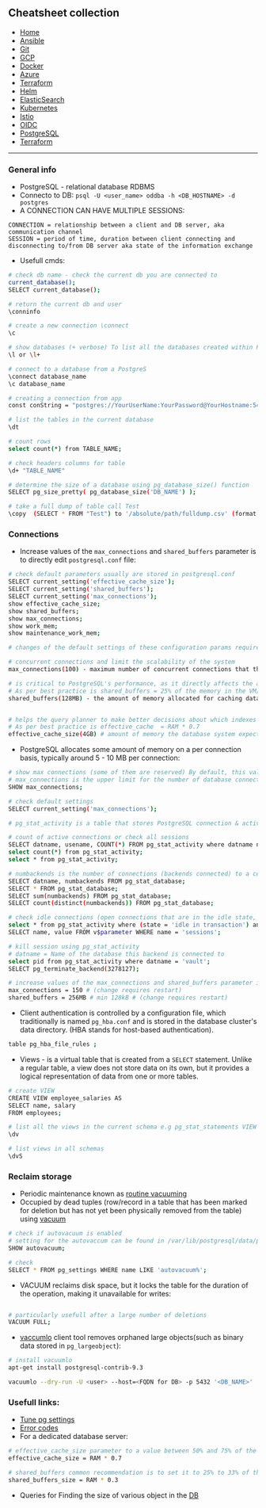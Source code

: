 ## Cheatsheet collection

* [Home](index.md)
* [Ansible](ansible.md)
* [Git](git.md)
* [GCP](gcp.md)
* [Docker](docker.md)
* [Azure](azure.md)
* [Terraform](terraform.md)
* [Helm](helm.md)
* [ElasticSearch](elastic.md)
* [Kubernetes](k8s.md)
* [Istio](istio.md)
* [OIDC](openID.md)
* <ins>[PostgreSQL](postgres.md)</ins>
* [Terraform](terraform.md)

---

### General info

* PostgreSQL - relational database RDBMS
* Connecto to DB: `psql -U <user_name> oddba -h <DB_HOSTNAME> -d postgres`
* A CONNECTION CAN HAVE MULTIPLE SESSIONS:
```
CONNECTION = relationship between a client and DB server, aka communication channel 
SESSION = period of time, duration between client connecting and disconnecting to/from DB server aka state of the information exchange
```
* Usefull cmds:

```bash
# check db name - check the current db you are connected to
current_database();
SELECT current_database();

# return the current db and user 
\conninfo

# create a new connection \connect
\c

# show databases (+ verbose) To list all the databases created within PostgreSQL Server.
\l or \l+

# connect to a database from a PostgreS 
\connect database_name
\c database_name

# creating a connection from app
const conString = "postgres://YourUserName:YourPassword@YourHostname:5432/YourDatabaseName";

# list the tables in the current database
\dt

# count rows
select count(*) from TABLE_NAME;

# check headers columns for table
\d+ "TABLE_NAME"

# determine the size of a database using pg_database_size() function
SELECT pg_size_pretty( pg_database_size('DB_NAME') );

# take a full dump of table call Test
\copy  (SELECT * FROM "Test") to '/absolute/path/fulldump.csv' (format csv, delimiter';')
```

### Connections

* Increase values of the `max_connections` and `shared_buffers` parameter is to directly edit `postgresql.conf` file:

```bash
# check default parameters usually are stored in postgresql.conf
SELECT current_setting('effective_cache_size');
SELECT current_setting('shared_buffers');
SELECT current_setting('max_connections');
show effective_cache_size;
show shared_buffers;
show max_connections;
show work_mem;
show maintenance_work_mem;

# changes of the default settings of these configuration params requires a restart

# concurrent connections and limit the scalability of the system
max_connections(100) - maximum number of concurrent connections that the database server can accept from clients

# is critical to PostgreSQL's performance, as it directly affects the amount of data that can be held in memory and reduces the need for disk I/O operations
# As per best practice is shared_buffers = 25% of the memory in the VM/server
shared_buffers(128MB) - the amount of memory allocated for caching data and indexes in shared memory


# helps the query planner to make better decisions about which indexes to use and how to optimize queries
# As per best practice is effective_cache  = RAM * 0.7
effective_cache_size(4GB) # amount of memory the database system expects to be available for disk caching by the operating system and other processes.
```

* PostgreSQL allocates some amount of memory on a per connection basis, typically around 5 - 10 MB per connection:

```bash
# show max connections (some of them are reserved) By default, this value is set to 100.
# max_connections is the upper limit for the number of database connections to all databases
SHOW max_connections;

# check default settings
SELECT current_setting('max_connections');

# pg_stat_activity is a table that stores PostgreSQL connection & activity stats. 

# count of active connections or check all sessions
SELECT datname, usename, COUNT(*) FROM pg_stat_activity where datname not in ('azuresu','postgres') and usename not in ('phiadmin') GROUP BY datname, usename ORDER BY COUNT(datname) DESC;
select count(*) from pg_stat_activity;
select * from pg_stat_activity;

# numbackends is the number of connections (backends connected) to a certain database
SELECT datname, numbackends FROM pg_stat_database;
SELECT * FROM pg_stat_database;
SELECT sum(numbackends) FROM pg_stat_database;
SELECT count(distinct(numbackends)) FROM pg_stat_database;

# check idle connections (open connections that are in the idle state, that also have an open transaction)
select * from pg_stat_activity where (state = 'idle in transaction') and xact_start is not null;
SELECT name, value FROM v$parameter WHERE name = 'sessions';

# kill session using pg_stat_activity
# datname = Name of the database this backend is connected to
select pid from pg_stat_activity where datname = 'vault'; 
SELECT pg_terminate_backend(3278127);

# increase values of the max_connections and shared_buffers parameter is to directly edit postgresql.conf file
max_connections = 150 # (change requires restart)
shared_buffers = 256MB # min 128kB # (change requires restart)
```

* Client authentication is controlled by a configuration file, which traditionally is named `pg_hba.conf` and is stored in the database cluster's data directory. (HBA stands for host-based authentication).

```bash
table pg_hba_file_rules ;
```

* Views - is a virtual table that is created from a `SELECT` statement. Unlike a regular table, a view does not store data on its own, but it provides a logical representation of data from one or more tables.

```bash
# create VIEW
CREATE VIEW employee_salaries AS
SELECT name, salary
FROM employees;

# list all the views in the current schema e.g pg_stat_statements VIEW
\dv

# list views in all schemas
\dvS
```

### Reclaim storage

* Periodic maintenance known as [routine vacuuming](https://www.postgresql.org/docs/12/routine-vacuuming.html)
* Occupied by dead tuples (row/record in a table that has been marked for deletion but has not yet been physically removed from the table) using [vacuum](https://www.postgresql.org/docs/current/sql-vacuum.html)

```bash
# check if autovacuum is enabled
# setting for the autovaccum can be found in /var/lib/postgresql/data/postgresql.conf
SHOW autovacuum;

# check 
SELECT * FROM pg_settings WHERE name LIKE 'autovacuum%';
```
* VACUUM reclaims disk space, but it locks the table for the duration of the operation, making it unavailable for writes:

```bash

# particularly usefull after a large number of deletions
VACUUM FULL;
```

*  [vaccumlo](https://www.postgresql.org/docs/current/vacuumlo.html) client tool removes orphaned large objects(such as binary data stored in `pg_largeobject`):

```bash
# install vacuumlo
apt-get install postgresql-contrib-9.3

vacuumlo --dry-run -U <user> --host=<FQDN for DB> -p 5432 '<DB_NAME>'
```

### Usefull links:

* [Tune pg settings](https://pgtune.leopard.in.ua/)
* [Error codes](https://www.postgresql.org/docs/current/errcodes-appendix.html)
* For a dedicated database server:

```bash
# effective_cache_size parameter to a value between 50% and 75% of the total available memory on the system a good setting 
effective_cache_size = RAM * 0.7

# shared_buffers common recommendation is to set it to 25% to 33% of the total available memory on the system a good setting
shared_buffers_size = RAM * 0.3
```
* Queries for Finding the size of various object in the [DB](https://wiki.postgresql.org/wiki/Disk_Usage)